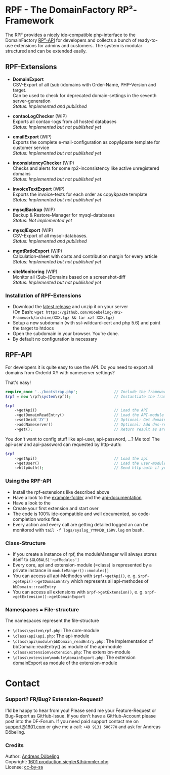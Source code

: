# RPF - The DomainFactory RP²-Framework

The RPF provides a nicely ide-compatible php-interface to the DomainFactory [RP²-API](https://doku.premium-admin.eu/doku.php/api/methoden/start)  for developers and collects a bunch of ready-to-use extensions for admins and customers. The system is modular structured and can be extended easily.

## RPF-Extensions

* **DomainExport**  
CSV-Export of all (sub-)domains with Order-Name, PHP-Version and target.  
Can be used to check for deprecated domain-settings in the seventh server-generation  
_Status: Implemented and published_

* **contaoLogChecker** (WIP)  
Exports all contao-logs from all hosted databases  
_Status: Implemented but not published yet_

* **emailExport** (WIP)  
Exports the complete e-mail-configuration as copy&paste template for customer service  
_Status: Implemented but not published yet_

* **inconsistencyChecker** (WIP)  
Checks and alerts for some rp2-inconsistency like active unregistered domains  
_Status: Implemented but not published yet_

* **invoiceTextExport** (WIP)  
Exports the invoice-texts for each order as copy&paste template  
_Status: Implemented but not published yet_

* **mysqlBackup** (WIP)  
Backup & Restore-Manager for mysql-databases  
_Status: Not implemented yet_

* **mysqlExport** (WIP)  
CSV-Export of all mysql-databases.  
_Status: Implemented and published_
 
* **mgntRatioExport** (WIP)  
Calculation-sheet with costs and contribution margin for every article  
_Status: Implemented but not published yet_

* **siteMonitoring** (WIP)   
Monitor all (Sub-)Domains based on a screenshot-diff  
_Status: Implemented but not published yet_


### Installation of RPF-Extensions

* Download the [latest release](https://github.com/ADoebeling/RP2-Framework/releases)  and unzip it on your server  
(On Bash: `wget https://github.com/ADoebeling/RP2-Framework/archive/XXX.tgz && tar xzf XXX.tgz`)  
* Setup a new subdomain (with ssl-wildcard-cert and php 5.6) and point the target to htdocs
* Open the subdomain in your browser. You're done.
* By default no configuration is necessary 

## RPF-API

For developers it is quite easy to use the API. Do you need to export all domains from OrderId XY with nameserver settings?

That's easy!

```php
require_once '../bootstrap.php';                // Include the framework
$rpf = new \rpf\system\rpf();                   // Instantiate the framework

$rpf
    ->getApi()                                  // Load the API
    ->getDomainReadEntry()                      // Load the API-module domainReadEntry (bbDomain::readEntry)
    ->setOeid('ZY')                             // Optional: Get domains by hidden rp2-order-id
    ->addNameserver()                           // Optional: Add dns-records
    ->get();                                    // Return result as array, primary-key set to domain
```

You don't want to config stuff like api-user, api-password, ...?
Me too! The api-user and api-password can requested by http-auth:

```php
$rpf
    ->getApi()                                  // Load the api
    ->getUser()                                 // Load the user-module
    ->httpAuth();                               // Send http-auth if you need to authenticate first
```


### Using the RPF-API

* Install the rpf-extensions like described above
* Have a look to the [example-folder](https://github.com/ADoebeling/RP2-Framework/tree/master/htdocs/examples) and the [api-documentation](http://adoebeling.github.io/RP2-Framework/)
* Have a look to the 
* Create your first extension and start over
* The code is 100% ide-compatible and well documented, so code-completion works fine. 
* Every action and every call are getting detailed logged an can be monitored with `tail -f logs/syslog_YYMMDD_1SRV.log` on bash.


### Class-Structure

* If you create a instance of rpf, the moduleManager will always stores itself to `$GLOBALS['rpfModules']`
* Every core, api and extension-module (=class) is represented by a private instance in `moduleManger()::modules[]`
* You can access all api-Methodes with `$rpf->getApi()`, e. g. `$rpf->getApi()->getDomainEntry` which represents all api-methodes of `bbDomain::readEntry`
* You can access all extensions with `$rpf->getExtension()`, e. g. `$rpf->getExtension()->getDomainExport`


### Namespaces = File-structure

The namespaces represent the file-structure

* `\class\system\rpf.php`: The core-module
* `\class\api\api.php`: The api-module
* `\class\api\module\bbDomain_readEntry.php`: The Implementation of bbDomain::readEntry() as module of the api-module
* `\class\extension\extension.php`: The extension-module
* `\class\extension\module\domainExport.php`: The extension domainExport as module of the extension-module


# Contact

### Support? FR/Bug? Extension-Request?

I'ld be happy to hear from you! Please send me your Feature-Request or Bug-Report as GitHub-Issue. If you don't have a GitHub-Account please post into the DF-Forum.
If you need paid support contact me on support@1601.com or give me a call: `+49 9131 506770` and ask for Andreas Döbeling.

### Credits

Author: [Andreas Döbeling](http://xing.doebeling.de)  
Copyright: [1601.production siegler&thümmler ohg](http://www.1601.com/hosting/)  
License: [cc-by-sa](https://creativecommons.org/licenses/by-sa/3.0)